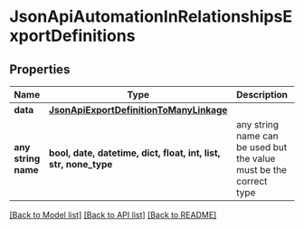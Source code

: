 # JsonApiAutomationInRelationshipsExportDefinitions


## Properties
Name | Type | Description | Notes
------------ | ------------- | ------------- | -------------
**data** | [**JsonApiExportDefinitionToManyLinkage**](JsonApiExportDefinitionToManyLinkage.md) |  | 
**any string name** | **bool, date, datetime, dict, float, int, list, str, none_type** | any string name can be used but the value must be the correct type | [optional]

[[Back to Model list]](../README.md#documentation-for-models) [[Back to API list]](../README.md#documentation-for-api-endpoints) [[Back to README]](../README.md)


